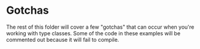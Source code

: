 # Gotchas

The rest of this folder will cover a few "gotchas" that can occur when you're working with type classes. Some of the code in these examples will be commented out because it will fail to compile.
